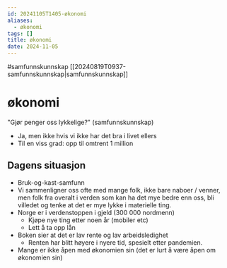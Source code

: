 ```yaml
---
id: 20241105T1405-økonomi
aliases:
  - økonomi
tags: []
title: økonomi
date: 2024-11-05
---
```


#samfunnskunnskap [[20240819T0937-samfunnskunnskap|samfunnskunnskap]]

# økonomi

"Gjør penger oss lykkelige?" (samfunnskunnskap)

- Ja, men ikke hvis vi ikke har det bra i livet ellers
- Til en viss grad: opp til omtrent 1 million

## Dagens situasjon

- Bruk-og-kast-samfunn
- Vi sammenligner oss ofte med mange folk, ikke bare naboer / venner, men folk fra overalt i verden som kan ha det mye bedre enn oss, bli villedet og tenke at det er mye lykke i materielle ting.
- Norge er i verdenstoppen i gjeld (300 000 nordmenn)
  - Kjøpe nye ting etter noen år (mobiler etc)
  - Lett å ta opp lån
- Boken sier at det er lav rente og lav arbeidsledighet
  - Renten har blitt høyere i nyere tid, spesielt etter pandemien.
- Mange er ikke åpen med økonomien sin (det er lurt å være åpen om økonomien sin)

